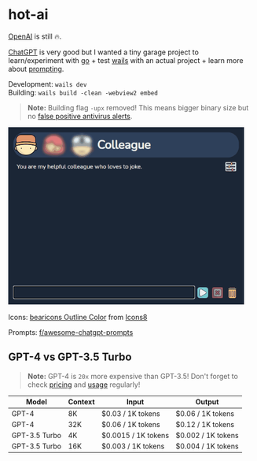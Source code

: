 # hot-ai

[OpenAI](https://platform.openai.com/playground) is still 🔥.

[ChatGPT](https://www.codegpt.co/) is very good but I wanted a tiny garage project to learn/experiment with [go](https://go.dev/) + test [wails](https://wails.io/) with an actual project + learn more about [prompting](https://platform.openai.com/docs/introduction/prompts-and-completions).

Development: `wails dev`  
Building: `wails build -clean -webview2 embed`

> **Note:** Building flag `-upx` removed! This means bigger binary size but no [false positive antivirus alerts](https://github.com/upx/upx/issues/437).

![Demo](demo.gif)

Icons: [bearicons Outline Color](https://icons8.com/icons/authors/DFlb6Xyr8saR/bearicons/external-bearicons-outline-color-bearicons) from [Icons8](https://icons8.com)

Prompts: [f/awesome-chatgpt-prompts](https://github.com/f/awesome-chatgpt-prompts#prompts)

## GPT-4 vs GPT-3.5 Turbo

> **Note:** GPT-4 is `20x` more expensive than GPT-3.5! Don't forget to check [pricing](https://openai.com/pricing) and [usage](https://platform.openai.com/account/usage) regularly!

| Model          | Context | Input               | Output             |
| -------------- | ------- | ------------------- | ------------------ |
| GPT-4          | 8K      | $0.03 / 1K tokens   | $0.06 / 1K tokens  |
| GPT-4          | 32K     | $0.06 / 1K tokens	 | $0.12 / 1K tokens  |
| GPT-3.5 Turbo  | 4K      | $0.0015 / 1K tokens | $0.002 / 1K tokens |
| GPT-3.5 Turbo  | 16K     | $0.003 / 1K tokens  | $0.004 / 1K tokens |
